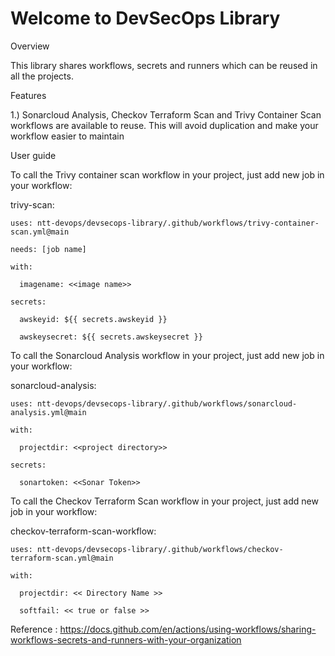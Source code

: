 # Welcome to DevSecOps Library

Overview

This library shares workflows, secrets and runners which can be reused in all the projects.  

Features

1.) Sonarcloud Analysis, Checkov Terraform Scan and Trivy Container Scan workflows are available to reuse. This will avoid duplication and make your workflow easier to maintain

User guide

To call the Trivy container scan workflow in your project, just add new job in your workflow:

  trivy-scan:
  
    uses: ntt-devops/devsecops-library/.github/workflows/trivy-container-scan.yml@main
    
    needs: [job name]
    
    with:
    
      imagename: <<image name>>
      
    secrets:
    
      awskeyid: ${{ secrets.awskeyid }}
      
      awskeysecret: ${{ secrets.awskeysecret }}    
      
      
To call the Sonarcloud Analysis workflow in your project, just add new job in your workflow:   
   
   sonarcloud-analysis:
   
    uses: ntt-devops/devsecops-library/.github/workflows/sonarcloud-analysis.yml@main
    
    with:
    
      projectdir: <<project directory>>
      
    secrets:
    
      sonartoken: <<Sonar Token>>   
      

To call the Checkov Terraform Scan workflow in your project, just add new job in your workflow:   

  checkov-terraform-scan-workflow:
  
    uses: ntt-devops/devsecops-library/.github/workflows/checkov-terraform-scan.yml@main
    
    with:
    
      projectdir: << Directory Name >>
      
      softfail: << true or false >>
      

Reference : https://docs.github.com/en/actions/using-workflows/sharing-workflows-secrets-and-runners-with-your-organization
